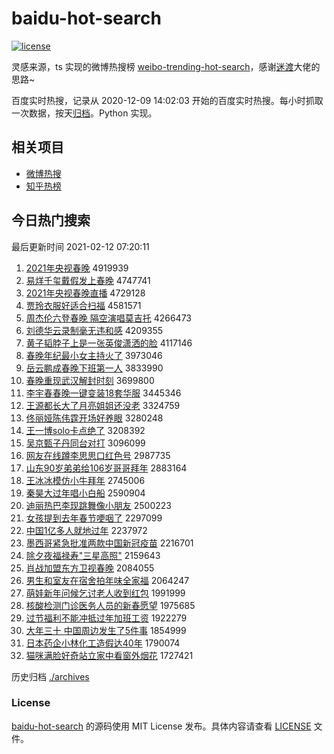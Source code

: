 # baidu-hot-search

[![license](https://img.shields.io/github/license/Arrackisarookie/baidu-hot-search)](https://github.com/Arrackisarookie/baidu-hot-search/blob/master/LICENSE)

灵感来源，ts 实现的微博热搜榜 [weibo-trending-hot-search](https://github.com/justjavac/weibo-trending-hot-search)，感谢[迷渡](https://github.com/justjavac)大佬的思路~

百度实时热搜，记录从 2020-12-09 14:02:03 开始的百度实时热搜。每小时抓取一次数据，按天[归档](./archives)。Python 实现。

## 相关项目
+ [微博热搜](https://github.com/Arrackisarookie/weibo-hot-search)
+ [知乎热榜](https://github.com/Arrackisarookie/zhihu-top-search)

## 今日热门搜索

<!-- Rank Begin -->

最后更新时间 2021-02-12 07:20:11

1. [2021年央视春晚](http://www.baidu.com/baidu?cl=3&tn=SE_baiduhomet8_jmjb7mjw&rsv_dl=fyb_top&fr=top1000&wd=2021%C4%EA%D1%EB%CA%D3%B4%BA%CD%ED) 4919939
1. [易烊千玺戴假发上春晚](http://www.baidu.com/baidu?cl=3&tn=SE_baiduhomet8_jmjb7mjw&rsv_dl=fyb_top&fr=top1000&wd=%D2%D7%EC%C8%C7%A7%E7%F4%B4%F7%BC%D9%B7%A2%C9%CF%B4%BA%CD%ED) 4747741
1. [2021年央视春晚直播](http://www.baidu.com/baidu?cl=3&tn=SE_baiduhomet8_jmjb7mjw&rsv_dl=fyb_top&fr=top1000&wd=2021%C4%EA%D1%EB%CA%D3%B4%BA%CD%ED%D6%B1%B2%A5) 4729128
1. [贾玲衣服好适合扫福](http://www.baidu.com/baidu?cl=3&tn=SE_baiduhomet8_jmjb7mjw&rsv_dl=fyb_top&fr=top1000&wd=%BC%D6%C1%E1%D2%C2%B7%FE%BA%C3%CA%CA%BA%CF%C9%A8%B8%A3) 4581571
1. [周杰伦六登春晚 隔空演唱莫吉托](http://www.baidu.com/baidu?cl=3&tn=SE_baiduhomet8_jmjb7mjw&rsv_dl=fyb_top&fr=top1000&wd=%D6%DC%BD%DC%C2%D7%C1%F9%B5%C7%B4%BA%CD%ED%20%B8%F4%BF%D5%D1%DD%B3%AA%C4%AA%BC%AA%CD%D0) 4266473
1. [刘德华云录制毫无违和感](http://www.baidu.com/baidu?cl=3&tn=SE_baiduhomet8_jmjb7mjw&rsv_dl=fyb_top&fr=top1000&wd=%C1%F5%B5%C2%BB%AA%D4%C6%C2%BC%D6%C6%BA%C1%CE%DE%CE%A5%BA%CD%B8%D0) 4209355
1. [黄子韬脖子上是一张英俊潇洒的脸](http://www.baidu.com/baidu?cl=3&tn=SE_baiduhomet8_jmjb7mjw&rsv_dl=fyb_top&fr=top1000&wd=%BB%C6%D7%D3%E8%BA%B2%B1%D7%D3%C9%CF%CA%C7%D2%BB%D5%C5%D3%A2%BF%A1%E4%EC%C8%F7%B5%C4%C1%B3) 4117146
1. [春晚年纪最小女主持火了](http://www.baidu.com/baidu?cl=3&tn=SE_baiduhomet8_jmjb7mjw&rsv_dl=fyb_top&fr=top1000&wd=%B4%BA%CD%ED%C4%EA%BC%CD%D7%EE%D0%A1%C5%AE%D6%F7%B3%D6%BB%F0%C1%CB) 3973046
1. [岳云鹏成春晚下班第一人](http://www.baidu.com/baidu?cl=3&tn=SE_baiduhomet8_jmjb7mjw&rsv_dl=fyb_top&fr=top1000&wd=%D4%C0%D4%C6%C5%F4%B3%C9%B4%BA%CD%ED%CF%C2%B0%E0%B5%DA%D2%BB%C8%CB) 3833990
1. [春晚重现武汉解封时刻](http://www.baidu.com/baidu?cl=3&tn=SE_baiduhomet8_jmjb7mjw&rsv_dl=fyb_top&fr=top1000&wd=%B4%BA%CD%ED%D6%D8%CF%D6%CE%E4%BA%BA%BD%E2%B7%E2%CA%B1%BF%CC) 3699800
1. [李宇春春晚一键变装18套华服](http://www.baidu.com/baidu?cl=3&tn=SE_baiduhomet8_jmjb7mjw&rsv_dl=fyb_top&fr=top1000&wd=%C0%EE%D3%EE%B4%BA%B4%BA%CD%ED%D2%BB%BC%FC%B1%E4%D7%B018%CC%D7%BB%AA%B7%FE) 3445346
1. [王源都长大了月亮姐姐还没老](http://www.baidu.com/baidu?cl=3&tn=SE_baiduhomet8_jmjb7mjw&rsv_dl=fyb_top&fr=top1000&wd=%CD%F5%D4%B4%B6%BC%B3%A4%B4%F3%C1%CB%D4%C2%C1%C1%BD%E3%BD%E3%BB%B9%C3%BB%C0%CF) 3324759
1. [佟丽娅陈伟霆开场好养眼](http://www.baidu.com/baidu?cl=3&tn=SE_baiduhomet8_jmjb7mjw&rsv_dl=fyb_top&fr=top1000&wd=%D9%A1%C0%F6%E6%AB%B3%C2%CE%B0%F6%AA%BF%AA%B3%A1%BA%C3%D1%F8%D1%DB) 3280248
1. [王一博solo卡点绝了](http://www.baidu.com/baidu?cl=3&tn=SE_baiduhomet8_jmjb7mjw&rsv_dl=fyb_top&fr=top1000&wd=%CD%F5%D2%BB%B2%A9solo%BF%A8%B5%E3%BE%F8%C1%CB) 3208392
1. [吴京甄子丹同台对打](http://www.baidu.com/baidu?cl=3&tn=SE_baiduhomet8_jmjb7mjw&rsv_dl=fyb_top&fr=top1000&wd=%CE%E2%BE%A9%D5%E7%D7%D3%B5%A4%CD%AC%CC%A8%B6%D4%B4%F2) 3096099
1. [网友在线蹲李思思口红色号](http://www.baidu.com/baidu?cl=3&tn=SE_baiduhomet8_jmjb7mjw&rsv_dl=fyb_top&fr=top1000&wd=%CD%F8%D3%D1%D4%DA%CF%DF%B6%D7%C0%EE%CB%BC%CB%BC%BF%DA%BA%EC%C9%AB%BA%C5) 2987735
1. [山东90岁弟弟给106岁哥哥拜年](http://www.baidu.com/baidu?cl=3&tn=SE_baiduhomet8_jmjb7mjw&rsv_dl=fyb_top&fr=top1000&wd=%C9%BD%B6%AB90%CB%EA%B5%DC%B5%DC%B8%F8106%CB%EA%B8%E7%B8%E7%B0%DD%C4%EA) 2883164
1. [王冰冰模仿小牛拜年](http://www.baidu.com/baidu?cl=3&tn=SE_baiduhomet8_jmjb7mjw&rsv_dl=fyb_top&fr=top1000&wd=%CD%F5%B1%F9%B1%F9%C4%A3%B7%C2%D0%A1%C5%A3%B0%DD%C4%EA) 2745006
1. [秦昊大过年唱小白船](http://www.baidu.com/baidu?cl=3&tn=SE_baiduhomet8_jmjb7mjw&rsv_dl=fyb_top&fr=top1000&wd=%C7%D8%EA%BB%B4%F3%B9%FD%C4%EA%B3%AA%D0%A1%B0%D7%B4%AC) 2590904
1. [迪丽热巴李现跳舞像小朋友](http://www.baidu.com/baidu?cl=3&tn=SE_baiduhomet8_jmjb7mjw&rsv_dl=fyb_top&fr=top1000&wd=%B5%CF%C0%F6%C8%C8%B0%CD%C0%EE%CF%D6%CC%F8%CE%E8%CF%F1%D0%A1%C5%F3%D3%D1) 2500223
1. [女孩提到去年春节哽咽了](http://www.baidu.com/baidu?cl=3&tn=SE_baiduhomet8_jmjb7mjw&rsv_dl=fyb_top&fr=top1000&wd=%C5%AE%BA%A2%CC%E1%B5%BD%C8%A5%C4%EA%B4%BA%BD%DA%DF%EC%D1%CA%C1%CB) 2297099
1. [中国1亿多人就地过年](http://www.baidu.com/baidu?cl=3&tn=SE_baiduhomet8_jmjb7mjw&rsv_dl=fyb_top&fr=top1000&wd=%D6%D0%B9%FA1%D2%DA%B6%E0%C8%CB%BE%CD%B5%D8%B9%FD%C4%EA) 2237972
1. [墨西哥紧急批准两款中国新冠疫苗](http://www.baidu.com/baidu?cl=3&tn=SE_baiduhomet8_jmjb7mjw&rsv_dl=fyb_top&fr=top1000&wd=%C4%AB%CE%F7%B8%E7%BD%F4%BC%B1%C5%FA%D7%BC%C1%BD%BF%EE%D6%D0%B9%FA%D0%C2%B9%DA%D2%DF%C3%E7) 2216701
1. [除夕夜福禄寿"三星高照"](http://www.baidu.com/baidu?cl=3&tn=SE_baiduhomet8_jmjb7mjw&rsv_dl=fyb_top&fr=top1000&wd=%B3%FD%CF%A6%D2%B9%B8%A3%C2%BB%CA%D9%22%C8%FD%D0%C7%B8%DF%D5%D5%22) 2159643
1. [肖战加盟东方卫视春晚](http://www.baidu.com/baidu?cl=3&tn=SE_baiduhomet8_jmjb7mjw&rsv_dl=fyb_top&fr=top1000&wd=%D0%A4%D5%BD%BC%D3%C3%CB%B6%AB%B7%BD%CE%C0%CA%D3%B4%BA%CD%ED) 2084055
1. [男生和室友在宿舍拍年味全家福](http://www.baidu.com/baidu?cl=3&tn=SE_baiduhomet8_jmjb7mjw&rsv_dl=fyb_top&fr=top1000&wd=%C4%D0%C9%FA%BA%CD%CA%D2%D3%D1%D4%DA%CB%DE%C9%E1%C5%C4%C4%EA%CE%B6%C8%AB%BC%D2%B8%A3) 2064247
1. [萌娃新年问候乞讨老人收到红包](http://www.baidu.com/baidu?cl=3&tn=SE_baiduhomet8_jmjb7mjw&rsv_dl=fyb_top&fr=top1000&wd=%C3%C8%CD%DE%D0%C2%C4%EA%CE%CA%BA%F2%C6%F2%CC%D6%C0%CF%C8%CB%CA%D5%B5%BD%BA%EC%B0%FC) 1991999
1. [核酸检测门诊医务人员的新春愿望](http://www.baidu.com/baidu?cl=3&tn=SE_baiduhomet8_jmjb7mjw&rsv_dl=fyb_top&fr=top1000&wd=%BA%CB%CB%E1%BC%EC%B2%E2%C3%C5%D5%EF%D2%BD%CE%F1%C8%CB%D4%B1%B5%C4%D0%C2%B4%BA%D4%B8%CD%FB) 1975685
1. [过节福利不能冲抵过年加班工资](http://www.baidu.com/baidu?cl=3&tn=SE_baiduhomet8_jmjb7mjw&rsv_dl=fyb_top&fr=top1000&wd=%B9%FD%BD%DA%B8%A3%C0%FB%B2%BB%C4%DC%B3%E5%B5%D6%B9%FD%C4%EA%BC%D3%B0%E0%B9%A4%D7%CA) 1922279
1. [大年三十 中国周边发生了5件事](http://www.baidu.com/baidu?cl=3&tn=SE_baiduhomet8_jmjb7mjw&rsv_dl=fyb_top&fr=top1000&wd=%B4%F3%C4%EA%C8%FD%CA%AE%20%D6%D0%B9%FA%D6%DC%B1%DF%B7%A2%C9%FA%C1%CB5%BC%FE%CA%C2) 1854999
1. [日本药企小林化工造假达40年](http://www.baidu.com/baidu?cl=3&tn=SE_baiduhomet8_jmjb7mjw&rsv_dl=fyb_top&fr=top1000&wd=%C8%D5%B1%BE%D2%A9%C6%F3%D0%A1%C1%D6%BB%AF%B9%A4%D4%EC%BC%D9%B4%EF40%C4%EA) 1790074
1. [猫咪满脸好奇站立家中看窗外烟花](http://www.baidu.com/baidu?cl=3&tn=SE_baiduhomet8_jmjb7mjw&rsv_dl=fyb_top&fr=top1000&wd=%C3%A8%DF%E4%C2%FA%C1%B3%BA%C3%C6%E6%D5%BE%C1%A2%BC%D2%D6%D0%BF%B4%B4%B0%CD%E2%D1%CC%BB%A8) 1727421
<!-- Rank End -->

历史归档 [./archives](./archives)

### License

[baidu-hot-search](https://github.com/Arrackisarookie/baidu-hot-search) 的源码使用 MIT License 发布。具体内容请查看 [LICENSE](./LICENSE) 文件。
